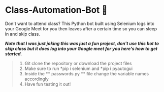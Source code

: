 # Class-Automation-Bot 🤖

Don't want to attend class? This Python bot built using Selenium logs into your Google Meet for you then leaves after a certain time so you can sleep in and skip class.

***Note that I was just joking this was just a fun project, don't use this bot to skip class but it does log into your Google meet for you here's how to get started.*** 


> 1. Git clone the repository or download the project files 
> 2. Make sure to run *pip i selenium and *pip i pyautogui
> 3. Inside the ** passwords.py ** file change the variable names accordingly
> 4. Have fun testing it out!
